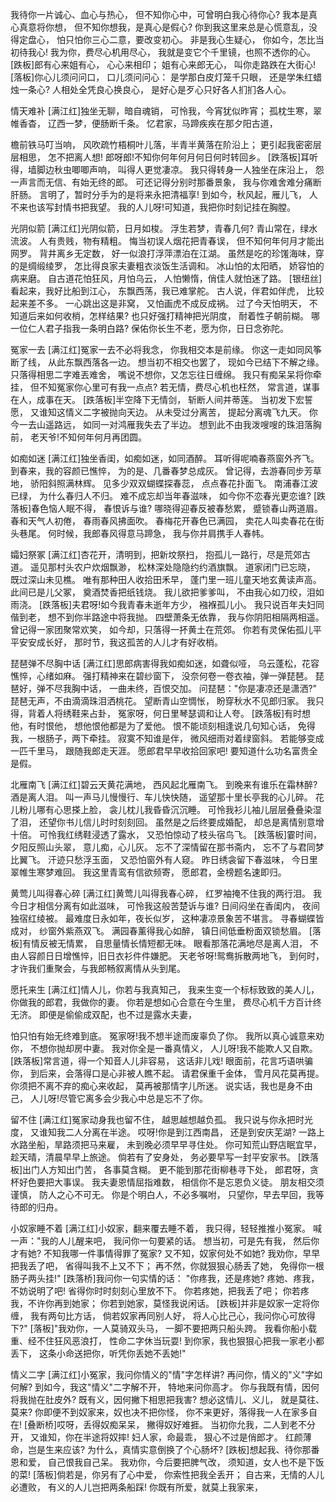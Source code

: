 <!-- { "loadSidebar": true } -->
我待你一片诚心、血心与热心，
但不知你心中，可曾明白我心待你心?
我本是真心真意将你想，
但不知你想我，是真心是假心?
你到我这里来总是心慌意乱，没得定盘心，
怕只怕你三心二意，要改变初心。
非是我心生疑心，
你如今，怎比当初待我心!
我为你，费尽心机用尽心，
我就是变它个千里镜，也照不透你的心。
[跌板]郎有心来姐有心，
心心来相印；
姐有心来郎无心，
叫你走路跌在大街心!
[落板]你心儿须问问口，
口儿须问问心：
是学那白皮灯笼千只眼，
还是学朱红蜡烛一条心?
人相处全凭良心换良心，
是好心是歹心只好各人扪扪各人心。

情天难补
[满江红]独坐无聊，暗自魂销，
可怜我，今宵犹似昨宵；
孤枕生寒，翠帷香杳，
辽西一梦，便肠断千条。
忆君家，马蹄疾疾在那夕阳古道，

檐前铁马叮当响，
风吹疏竹梧桐叶儿落，半青半黄落在阶沿上；
更引起我密密层层相思，
怎不把离人想!
郎呀郎!不知你何年何月何日何时转回乡。
[跌落板]耳听得，墙脚边秋虫唧唧声响，
叫得人更觉凄凉。
我只得转身一人独坐在床沿上，
怨一声言而无信、有始无终的郎。
可还记得分别时那番景象，
我与你难舍难分痛断肝肠。
言明了，暂时分手为的是将来永把清福享!
到如今，秋风起，雁儿飞，
人不来也该写封情书把我望。
我的人儿呀!可知道，我把你时刻记挂在胸膛。

光阴似箭
[满江红]光阴似箭，日月如梭。
浮生若梦，青春几何?
青山常在，绿水流波。
人有贵贱，物有精粗。
悔当初误人烟花把青春误，
但不知何年何月才能出网罗。
背井离乡无定数，
好一似浪打浮萍漂泊在江湖。
虽然是吃的珍馐海味，穿的是绸缎绫罗，
怎比得良家夫妻粗衣淡饭生活调和。
冰山怕的太阳晒，
娇容怕的病来磨。
自古道花怕狂风，月怕乌云，
人怕懒惰，俏佳人就怕迷了路。
[银纽丝]看起来，我好比船到江心，
东飘西荡，我已难掌舵。
古人说，伴君如伴虎，
比较起来差不多。
一心跳出这是非窝，
又怕画虎不成反成祸。
过了今天怕明天，
不知道后来如何收梢，怎样结果?
也只好强打精神把光阴度，
耐着性子朝前糊。
哪一位仁人君子指我一条明白路?
保佑你长生不老，愿为你，日日念弥陀。

冤家一去
[满江红]冤家一去不必将我念，
你我相交本是前缘。
你这一走如同风筝断了线，
从此东飘西落各一边。
想当初不相交也罢了，
现如今已结下不解之缘。
只落得相思二字难丟难舍，
嘴说不想你，又怎忘往日缠绵。
我只有痴呆呆将你牵挂，
但不知冤家你心里可有我一点点?
若无情，费尽心机也枉然，
常言道，谋事在人，成事在天。
[跌落板]半空降下无情剑，
斩断人间并蒂莲。
当初发下宏誓愿，
又谁知这情义二字被抛向天边。
从未受过分离苦，
提起分离魂飞九天。
你今一去山遥路远，
如同一对鸿雁我失去了半边。
想到此不由我泼嗖嗖的珠泪落胸前，
老天爷!不知何年何月再团圆。

如痴如迷
[满江红]独坐香闺，如痴如迷，如同酒醉。
耳听得呢喃春燕窗外齐飞。
到春来，我的容颜已憔悴，
为的是、几番春梦总成灰。
曾记得，去游春同步芳草地，
骄阳斜照满林辉。
见多少双双蝴蝶探春蕊，
点点春花扑面飞。
南浦春江波已绿，
为什么春归人不归。
难不成忘却当年春滋味，
如今你不恋春光更恋谁?
[跌落板]春色恼人眠不得，
春恨诉与谁?
哪晓得迎春反被春愁累，
蹙锁春山两道眉。
春和天气人初倦，
春雨春风拂面吹。
春梅花开春色已满园，
卖花人叫卖春花在街头巷尾。
何时候，我郎春风得意马蹄急，
我与你并肩携手人春帏。

孀妇祭冢
[满江红]杏花开，清明到，把新坟祭扫，
抱孤儿一路行，尽是荒郊古道。
遥见那村头农户炊烟飘渺，
松林深处隐隐约约酒旗飘。
道家闭门已忘晓，
既过深山未见樵。
唯有那种田人收拾田禾早，
蓬门里一班儿童天地玄黄读声高。
此间已是儿父冢，
奠酒焚香把纸钱烧。
我儿欲把爹爹叫，
不由我心如刀绞，泪如雨浇。
[跌落板]夫君呀!如今我青春未逝年方少，
襁褓孤儿小。
我只说百年夫妇同偕到老，
想不到你半路途中将我抛。
四壁萧条无依靠，
我与你阴阳相隔两相遥。
曾记得一家团聚常欢笑，
如今却，只落得一抔黄土在荒郊。
你若有灵保佑孤儿平平安安成长好，
那时节，我这孤苦的人儿才有好收梢。

琵琶弹不尽胸中话
[满江红]思郎病害得我如痴如迷，如聋似哑，
乌云蓬松，花容憔悴，心绪如麻。
强打精神来在碧纱窗下，
没奈何卷一卷衣袖，弹一弹琵琶。
琵琶好，弹不尽我胸中话，
一曲未终，百恨交加。
问琵琶："你是凄凉还是潇洒?"
琵琶无声，不由滴滴珠泪洒桃花。
望断青山空惆怅，
盼穿秋水不见郎归家。
我只得，背着人将绣鞋来占卦，
冤家呀，何日里琴瑟调和让人夸。
[跌落板]有时想他，有时恨他，
想他恨他都是为了爱他。
恨不能顷刻相逢说几句知心话，
免得我，一根肠子，两下牵挂。
寂寞不知谁是伴，
微风细雨对着绿窗斜。
若能够变成一匹千里马，
跟随我郎走天涯。
愿郎君早早收拾回家吧!
要知道什么功名富贵全是假。

北雁南飞
[满江红]碧云天黄花满地，
西风起北雁南飞。
到晚来有谁乐在霜林醉?
酒是离人泪。
叫一声马儿慢慢行、车儿快快随，
遥望那十里长亭我的心儿碎。
花儿粉儿哪有心思搽上脸，
衾儿枕儿我昏昏沉沉睡。
可怜我衫儿袖儿层层叠叠染湿了泪，
还望你书儿信儿时时刻刻回。
虽然是之后终要成婚配，
却总是离情别意增十倍。
可怜我红绣鞋浸透了露水，
又恐怕惊动了枝头宿鸟飞。
[跌落板]霎时间，夕阳反照山头翠，
意儿痴，心儿灰。
忘不了深情留在那书斋内，
忘不了与君同梦比翼飞。
汗迹只愁浮玉面，
又恐怕窗外有人窥。
昨日绣衾留下春滋味，
今日里翠帷生寒梦难回。
我这里青鸾有信欲频寄，
愿郎君，金榜题名速即归。

黄莺儿叫得春心碎
[满江红]黄莺儿叫得我春心碎，
红罗袖掩不住我的两行泪。
我今日才相信分离有如此滋味，
可怜我这般苦楚诉与谁?
日间闷坐在香闺内，
夜间独宿红绫被。
最难度日永如年，夜长似岁，
这种凄凉景象苦不堪言。
寻春蝴蝶皆成对，
纱窗外紫燕双飞。
满园春薰得我心如醉，
镇日间低垂粉面双锁愁眉。
[落板]有情反被无情累，
自思量情长情短都无味。
眼看那落花满地尽是离人泪，
不由人容颜日日增憔悴，旧日衣衫件件嫌肥。
天老爷呀!鸳鸯拆散两地飞，
到何时，才许我们重聚会，与我郎畅叙离情从头到尾。

愿托来生
[满江红]情人儿，你若与我真知己，
我来生变一个标标致致的美人儿，
你做我的郎君，我做你的妻。
你若是想如心合意在今生里，
费尽心机千方百计终无济。
即便是偷偷成双配，也不过是露水夫妻，

怕只怕有始无终难到底。
冤家呀!我不想半途而废辜负了你。
我所以真心诚意来劝你，
不想你抛却房中妻。
我对你全是一番真情义，
人儿呀!我不能欺人又自欺。
[跌落板]常言道，得一个知音人儿非容易，
这话非儿戏!
眼面前，花言巧语哄骗你，
到后来，会落得口是心非被人瞧不起。
请君保重千金体，
雪月风花莫再提。
你须把不离不弃的痴心来收起，
莫再被那情字儿所迷。
说实话，我也是身不由己，
人儿呀!尽管它离多会少我心中总是忘不了你。

留不住
[满江红]冤家动身我也留不住，
越思越想越负孤。
我只说与你永把时光度，
又谁知我二人分离在半途。
哎呀!你是到江西南昌，
还是到安庆芜湖?
一路上水路坐船，旱路须把马来雇，
未到晚必须早早寻住处。
你可知荒山野店眠宜早，
趁天晴，清晨早早上旅途。
倘若有了安身处，
务必要早写一封平安家书。
[跌落板]出门人方知出门苦，
各事莫含糊。
更不能到那花街柳巷寻下处，
郎君呀，贪杯好色要把大事误。
我夫妻恩情屈指难数，
相信你不是忘恩负义徒。
朋友相交须谨慎，
防人之心不可无。
你是个明白人，不必多嘱咐，
只望你，早去早回，我等待郎的归舟。

小奴家睡不着
[满江红]小奴家，翻来覆去睡不着，
我只得，轻轻推推小冤家。
喊一声："我的人儿醒来吧，
我问你一句要紧的话。
想当初，可是先有我，
然后你才有她?
不知我哪一件事情得罪了冤家?
又不知，奴家何处不如她?
我劝你，早早把我丢了吧，
省得叫我不上又不下；
再不然，你就狠狠心肠丢了她，
免得你一根肠子两头挂!"
[跌落桥]我问你一句实情的话：
"你疼我，还是疼她?
疼她、疼我，不妨说明了吧!
省得你时时刻刻心里放不下。
你若疼她，把我丢了吧；
你若疼我，不许你再到她家；
你若到她家，莫怪我说闲话。
[跌板]并非是奴家一定将你缠，
我有两句比方话，
倘若奴家再同别人好，
将人心比己心，我问你心可放得下?"
[落板]"我劝你，一人莫骑双头马，
一脚不要把两只船头跨。
我看你船小载重、经不住狂风恶浪打，
性命二字休当玩耍!
到你家，我也狠狠心把我一家老小都丢下，
这条小命送把你，听凭你丢她不丢她!"

情义二字
[满江红]小冤家，我问你情义的"情"字怎样讲?
再问你，情义的"义"字如何解?
到如今，我这"情义"二字解不开，
特地来问你高才。
你与我既有情，因何将我抛在肚皮外?
既有义，因何撇下相思把我害?
想必这情儿、义儿，
就是莫往、莫来?
你即便不到奴家来，奴也决不把你怪，
你不来更好，落得我一人在家多自在!
[叠断桥]哎呀，丢得奴痴呆呆，
撇得奴好难捱。
当初你允我，二人到老不分开，
又谁知，你在半途将奴摔!
妇人家，命最乖，
狠心不过是俏郎才。
红颜薄命，岂是生来应该?
为什么，真情实意倒换了个心肠坏?
[跌板]想起我、待你那番恩和爱，
自己恨我自己呆。
我劝你，今后要把脾气改，
须知道，女人也不是下饭的菜!
[落板]倘若是，你另有了心中爱，
你索性把我全丢开；
自古来，无情的人儿必遭败，
有义的人儿岂把两条船踩!
你既有所爱，就莫上我家来，
